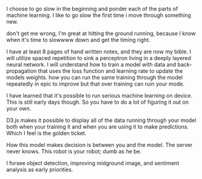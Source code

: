 I choose to go slow in the beginning and ponder each of the parts of machine learning. I like to go slow the first time i move through something new. 

don't get me wrong, I'm great at hitting the ground running, because I know when it's time to slowwww down and get the timing right.

I have at least 8 pages of hand written notes, and they are now my bible. I will utilize spaced repetition to sink a perceptron living in a deeply layered neural network. I will understand how to train a model with data and back-propagation that uses the loss function and learning rate to update the models weights. how you can run the same training through the model repeatedly in epic to improve but that over training can ruin your mode. 

I have learned that it's possible to run serious machine learning on device. This is still early days though. So you have to do a lot of figuring it out on your own.

D3.js makes it possible to display all of the data running through your model both when your training it and when you are using it to make predictions. Which I feel is the golden ticket.

How this model makes decision is between you and the model. The server never knows. This robot is your robot; dumb as he be.

I forsee object detection, improving midground image, and sentiment analysis as early priorities. 